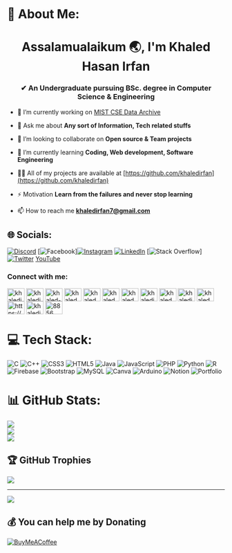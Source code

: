 # 💫 About Me:
<h1 align="center">Assalamualaikum 🌏, I'm Khaled Hasan Irfan</h1>
<h3 align="center">✔ An Undergraduate pursuing BSc. degree in Computer Science & Engineering</h3>

- 🔭 I’m currently working on [MIST CSE Data Archive](https://github.com/nurshatfateh/CSE_Archive_New)

- 💬 Ask me about **Any sort of Information, Tech related stuffs**

- 👯 I’m looking to collaborate on **Open source & Team projects**

- 🌱 I’m currently learning **Coding, Web development, Software Engineering**

- 👨‍💻 All of my projects are available at [https://github.com/khaledirfan](https://github.com/khaledirfan)

- ⚡ Motivation **Learn from the failures and never stop learning**

- 📫 How to reach me **khaledirfan7@gmail.com**


## 🌐 Socials:
[![Discord](https://img.shields.io/badge/Discord-%237289DA.svg?logo=discord&logoColor=white)](htttps://discord.gg/khaled_irfan#8856) [![Facebook](https://img.shields.io/badge/Facebook-%231877F2.svg?logo=Facebook&logoColor=white)][![Instagram](https://img.shields.io/badge/Instagram-%23E4405F.svg?logo=Instagram&logoColor=white)](https://instagram.com/khaled_irfan_ayaz) [![LinkedIn](https://img.shields.io/badge/LinkedIn-%230077B5.svg?logo=linkedin&logoColor=white)](https://linkedin.com/in/khaled-hasan-5009771a1) [![Stack Overflow](https://img.shields.io/badge/-Stackoverflow-FE7A16?logo=stack-overflow&logoColor=white)] [![Twitter](https://img.shields.io/badge/Twitter-%231DA1F2.svg?logo=Twitter&logoColor=white)](https://twitter.com/khaledirfan19) [YouTube](https://img.shields.io/badge/YouTube-%23FF0000.svg?logo=YouTube&logoColor=white)
<h3 align="left">Connect with me:</h3>
<p align="left">
<a href="https://codepen.io/khaledirfan" target="blank"><img align="center" src="https://raw.githubusercontent.com/rahuldkjain/github-profile-readme-generator/master/src/images/icons/Social/codepen.svg" alt="khaledirfan" height="30" width="40" /></a>
<a href="https://twitter.com/khaledirfan19" target="blank"><img align="center" src="https://raw.githubusercontent.com/rahuldkjain/github-profile-readme-generator/master/src/images/icons/Social/twitter.svg" alt="khaledirfan19" height="30" width="40" /></a>
<a href="https://linkedin.com/in/khaled-hasan-5009771a1" target="blank"><img align="center" src="https://raw.githubusercontent.com/rahuldkjain/github-profile-readme-generator/master/src/images/icons/Social/linked-in-alt.svg" alt="khaled-hasan-5009771a1" height="30" width="40" /></a>
<a href="https://stackoverflow.com/users/khaled hasan irfan 19" target="blank"><img align="center" src="https://raw.githubusercontent.com/rahuldkjain/github-profile-readme-generator/master/src/images/icons/Social/stack-overflow.svg" alt="khaled hasan irfan 19" height="30" width="40" /></a>
<a href="https://fb.com/khaled hasan irfan (ayaz)" target="blank"><img align="center" src="https://raw.githubusercontent.com/rahuldkjain/github-profile-readme-generator/master/src/images/icons/Social/facebook.svg" alt="khaled hasan irfan (ayaz)" height="30" width="40" /></a>
<a href="https://instagram.com/khaled_irfan_ayaz" target="blank"><img align="center" src="https://raw.githubusercontent.com/rahuldkjain/github-profile-readme-generator/master/src/images/icons/Social/instagram.svg" alt="khaled_irfan_ayaz" height="30" width="40" /></a>
<a href="https://www.youtube.com/c/khaled hasan irfan 19" target="blank"><img align="center" src="https://raw.githubusercontent.com/rahuldkjain/github-profile-readme-generator/master/src/images/icons/Social/youtube.svg" alt="khaled hasan irfan 19" height="30" width="40" /></a>
<a href="https://www.codechef.com/users/khaledirfan" target="blank"><img align="center" src="https://cdn.jsdelivr.net/npm/simple-icons@3.1.0/icons/codechef.svg" alt="khaledirfan" height="30" width="40" /></a>
<a href="https://www.hackerrank.com/khaled_irfan" target="blank"><img align="center" src="https://raw.githubusercontent.com/rahuldkjain/github-profile-readme-generator/master/src/images/icons/Social/hackerrank.svg" alt="khaled_irfan" height="30" width="40" /></a>
<a href="https://codeforces.com/profile/khaledirfan" target="blank"><img align="center" src="https://raw.githubusercontent.com/rahuldkjain/github-profile-readme-generator/master/src/images/icons/Social/codeforces.svg" alt="khaledirfan" height="30" width="40" /></a>
<a href="https://www.leetcode.com/khaled_irfan" target="blank"><img align="center" src="https://raw.githubusercontent.com/rahuldkjain/github-profile-readme-generator/master/src/images/icons/Social/leet-code.svg" alt="khaled_irfan" height="30" width="40" /></a>
<a href="https://auth.geeksforgeeks.org/user/https://auth.geeksforgeeks.org/edit-profile.php" target="blank"><img align="center" src="https://raw.githubusercontent.com/rahuldkjain/github-profile-readme-generator/master/src/images/icons/Social/geeks-for-geeks.svg" alt="https://auth.geeksforgeeks.org/edit-profile.php" height="30" width="40" /></a>
<a href="https://www.topcoder.com/members/khaledirfan" target="blank"><img align="center" src="https://raw.githubusercontent.com/rahuldkjain/github-profile-readme-generator/master/src/images/icons/Social/topcoder.svg" alt="khaledirfan" height="30" width="40" /></a>
<a href="https://discord.gg/8856" target="blank"><img align="center" src="https://raw.githubusercontent.com/rahuldkjain/github-profile-readme-generator/master/src/images/icons/Social/discord.svg" alt="8856" height="30" width="40" /></a>
</p>

# 💻 Tech Stack:
![C](https://img.shields.io/badge/c-%2300599C.svg?style=for-the-badge&logo=c&logoColor=white) ![C++](https://img.shields.io/badge/c++-%2300599C.svg?style=for-the-badge&logo=c%2B%2B&logoColor=white) ![CSS3](https://img.shields.io/badge/css3-%231572B6.svg?style=for-the-badge&logo=css3&logoColor=white) ![HTML5](https://img.shields.io/badge/html5-%23E34F26.svg?style=for-the-badge&logo=html5&logoColor=white) ![Java](https://img.shields.io/badge/java-%23ED8B00.svg?style=for-the-badge&logo=java&logoColor=white) ![JavaScript](https://img.shields.io/badge/javascript-%23323330.svg?style=for-the-badge&logo=javascript&logoColor=%23F7DF1E) ![PHP](https://img.shields.io/badge/php-%23777BB4.svg?style=for-the-badge&logo=php&logoColor=white) ![Python](https://img.shields.io/badge/python-3670A0?style=for-the-badge&logo=python&logoColor=ffdd54) ![R](https://img.shields.io/badge/r-%23276DC3.svg?style=for-the-badge&logo=r&logoColor=white) ![Firebase](https://img.shields.io/badge/firebase-%23039BE5.svg?style=for-the-badge&logo=firebase) ![Bootstrap](https://img.shields.io/badge/bootstrap-%23563D7C.svg?style=for-the-badge&logo=bootstrap&logoColor=white) ![MySQL](https://img.shields.io/badge/mysql-%2300f.svg?style=for-the-badge&logo=mysql&logoColor=white) ![Canva](https://img.shields.io/badge/Canva-%2300C4CC.svg?style=for-the-badge&logo=Canva&logoColor=white) ![Arduino](https://img.shields.io/badge/-Arduino-00979D?style=for-the-badge&logo=Arduino&logoColor=white) ![Notion](https://img.shields.io/badge/Notion-%23000000.svg?style=for-the-badge&logo=notion&logoColor=white) ![Portfolio](https://img.shields.io/badge/Portfolio-%23000000.svg?style=for-the-badge&logo=firefox&logoColor=#FF7139)
# 📊 GitHub Stats:
![](https://github-readme-stats.vercel.app/api?username=khaledirfan&theme=react&hide_border=false&include_all_commits=true&count_private=true)<br/>
![](https://github-readme-streak-stats.herokuapp.com/?user=khaledirfan&theme=react&hide_border=false)<br/>
![](https://github-readme-stats.vercel.app/api/top-langs/?username=khaledirfan&theme=react&hide_border=false&include_all_commits=true&count_private=true&layout=compact)

## 🏆 GitHub Trophies
![](https://github-profile-trophy.vercel.app/?username=khaledirfan&theme=darkhub&no-frame=false&no-bg=false&margin-w=4)




---
[![](https://visitcount.itsvg.in/api?id=khaledirfan&icon=2&color=1)](https://visitcount.itsvg.in)

  ## 💰 You can help me by Donating
  [![BuyMeACoffee](https://img.shields.io/badge/Buy%20Me%20a%20Coffee-ffdd00?style=for-the-badge&logo=buy-me-a-coffee&logoColor=black)](https://buymeacoffee.com/khaledirfan) 

  <!-- Proudly created with GPRM ( https://gprm.itsvg.in ) -->
  
